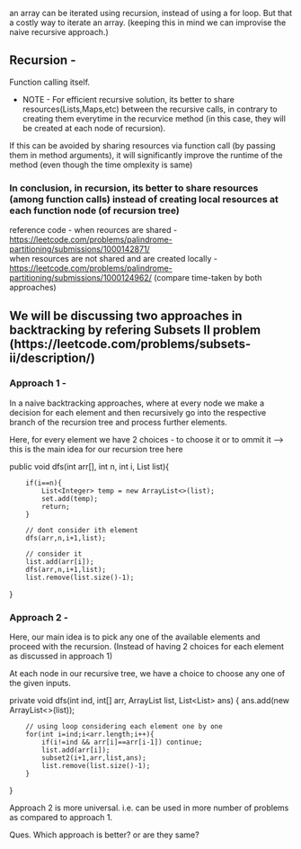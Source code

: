 


an array can be iterated using recursion, instead of using a for loop. But that a costly way to iterate an array. (keeping this in mind we can improvise the naive recursive approach.)


<h2> Recursion - </h2>

Function calling itself.

* NOTE - For efficient recursive solution, its better to share resources(Lists,Maps,etc) between the recursive calls, in contrary to creating them everytime in the recurvice method (in this case, they will be created at each node of recursion).

If this can be avoided by sharing resources via function call (by passing them in method arguments), it will significantly improve the runtime of the method (even though the time omplexity is same)

<h3> In conclusion, in recursion, its better to share resources (among function calls) instead of creating local resources at each function node (of recursion tree) </h3>

reference code - 
when reources are shared - https://leetcode.com/problems/palindrome-partitioning/submissions/1000142871/       
when resources are not shared and are created locally - https://leetcode.com/problems/palindrome-partitioning/submissions/1000124962/
(compare time-taken by both approaches)       



<h2> We will be discussing two approaches in backtracking by refering  Subsets II problem  (https://leetcode.com/problems/subsets-ii/description/) </h2>


<h3> Approach 1 - </h3>

In a naive backtracking approaches, where at every node we make a decision for each element and then recursively go into the respective branch of the recursion tree and process further elements.

Here, for every element we have 2 choices - to choose it or to ommit it    --> this is the main idea for our recursion tree here


public void dfs(int arr[], int n, int i, List<Integer> list){

        if(i==n){
            List<Integer> temp = new ArrayList<>(list);
            set.add(temp);
            return;
        }

        // dont consider ith element        
        dfs(arr,n,i+1,list);

        // consider it
        list.add(arr[i]);
        dfs(arr,n,i+1,list);
        list.remove(list.size()-1);        

}




<h3> Approach 2 - </h3>

Here, our main idea is to pick any one of the available elements and proceed with the recursion. (Instead of having 2 choices for each element as discussed in approach 1)


At each node in our recursive tree, we have a choice to choose any one of the given inputs.  

private void dfs(int ind, int[] arr, ArrayList<Integer> list, List<List<Integer>> ans) {
        ans.add(new ArrayList<>(list));
        
        // using loop considering each element one by one
        for(int i=ind;i<arr.length;i++){
            if(i!=ind && arr[i]==arr[i-1]) continue;
            list.add(arr[i]);
            subset2(i+1,arr,list,ans);
            list.remove(list.size()-1);
        }
}



Approach 2 is more universal. i.e. can be used in more number of problems as compared to approach 1.

Ques. Which approach is better? or are they same?